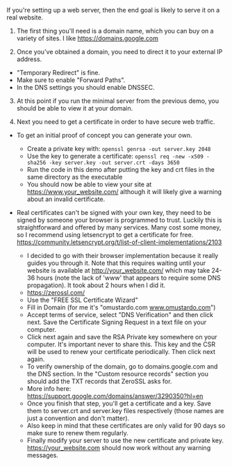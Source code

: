 If you're setting up a web server, then the end goal is likely to serve it on a real website.

1. The first thing you'll need is a domain name, which you can buy on a variety of sites. I like https://domains.google.com 

2. Once you've obtained a domain, you need to direct it to your external IP address.
  * "Temporary Redirect" is fine. 
  * Make sure to enable "Forward Paths".
  * In the DNS settings you should enable DNSSEC.

3. At this point if you run the minimal server from the previous demo, you should be able to view it at your domain.

4. Next you need to get a certificate in order to have secure web traffic.
 
 * To get an initial proof of concept you can generate your own.
   * Create a private key with: `openssl genrsa -out server.key 2048`
   * Use the key to generate a certificate: `openssl req -new -x509 -sha256 -key server.key -out server.crt -days 3650`
   * Run the code in this demo after putting the key and crt files in the same directory as the executable
   * You should now be able to view your site at https://www.your_website.com/ although it will likely give a warning about an invalid certificate.

 * Real certificates can't be signed with your own key, they need to be signed by someone your browser is programmed to trust. Luckily this is straightforward and offered by many services. Many cost some money, so I recommend using letsencrypt to get a certificate for free. https://community.letsencrypt.org/t/list-of-client-implementations/2103
   * I decided to go with their browser implementation because it really guides you through it. Note that this requires 
     waiting until your website is available at http://your_website.com/ which may take 24-36 hours (note the lack of 
     'www' that appears to require some DNS propagation). It took about 2 hours when I did it.
    * https://zerossl.com/
    * Use the "FREE SSL Certificate Wizard"
    * Fill in Domain (for me it's "omustardo.com www.omustardo.com")
    * Accept terms of service, select "DNS Verification" and then click next. Save the Certificate Signing Request in a text file on your computer.
    * Click next again and save the RSA Private key somewhere on your computer. It's important never to share this. This key and the CSR will be used to renew your certificate periodically. Then click next again.
    * To verify ownership of the domain, go to domains.google.com and the DNS section. In the "Custom resource records" section you should add the TXT records that ZeroSSL asks for.
     * More info here: https://support.google.com/domains/answer/3290350?hl=en
    * Once you finish that step, you'll get a certificate and a key. Save them to server.crt and server.key files respectively (those names are just a convention and don't matter).
    * Also keep in mind that these certificates are only valid for 90 days so make sure to renew them regularly.
   * Finally modify your server to use the new certificate and private key. https://your_website.com should now work without any warning messages.

